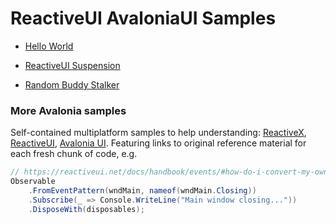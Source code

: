 # ReactiveUI AvaloniaUI Samples

- [Hello World](hello-world/HelloWorld)

- [ReactiveUI Suspension](suspension)

- [Random Buddy Stalker](hello-world/RandomBuddyStalker)

### More Avalonia samples

Self-contained multiplatform samples to help understanding: [ReactiveX](http://reactivex.io), [ReactiveUI](https://reactiveui.net), [Avalonia UI](https://avaloniaui.net). Featuring links to original reference material for each fresh chunk of code, e.g.

```cs
// https://reactiveui.net/docs/handbook/events/#how-do-i-convert-my-own-c-events-into-observables
Observable
    .FromEventPattern(wndMain, nameof(wndMain.Closing))
    .Subscribe(_ => Console.WriteLine("Main window closing..."))
    .DisposeWith(disposables);
```
